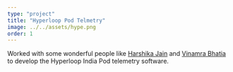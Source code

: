 ```yaml
---
type: "project"
title: "Hyperloop Pod Telmetry"
image: ../../assets/hype.png
order: 1
---
```

Worked with some wonderful people like [Harshika Jain](https://www.linkedin.com/in/harshikajain/) and [Vinamra Bhatia](https://www.linkedin.com/in/vinamrabhatia/) to develop the Hyperloop India Pod telemetry software.
